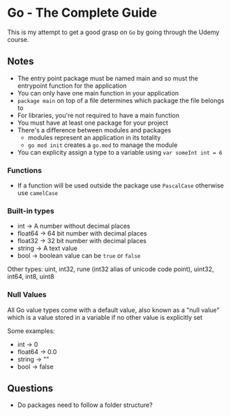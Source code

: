 # Go - The Complete Guide

This is my attempt to get a good grasp on `Go` by going through the Udemy course.

## Notes

* The entry point package must be named main and so must the entrypoint function for the application
* You can only have one main function in your application
* `package main` on top of a file determines which package the file belongs to
* For libraries, you're not required to have a main function
* You must have at least one package for your project
* There's a difference between modules and packages
  * modules represent an application in its totality
  * `go mod init` creates a `go.mod` to manage the module
* You can explicity assign a type to a variable using `var someInt int = 6`

### Functions

* If a function will be used outside the package use `PascalCase` otherwise use `camelCase`

### Built-in types

* int -> A number without decimal places
* float64 -> 64 bit number with decimal places
* float32 -> 32 bit number with decimal places
* string -> A text value
* bool -> boolean value can be `true` or `false`

Other types: uint, int32, rune (int32 alias of unicode code point), uint32, int64, int8, uint8

### Null Values

All Go value types come with a default value, also known as a "null value" which is a value
stored in a variable if no other value is explicitly set

Some examples:

* int -> 0
* float64 -> 0.0
* string -> ""
* bool -> false

## Questions

- Do packages need to follow a folder structure?